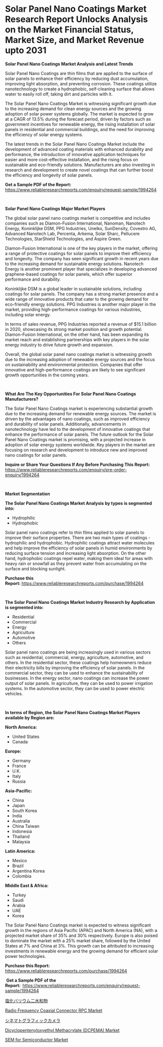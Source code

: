 <p><h1>Solar Panel Nano Coatings Market Research Report Unlocks Analysis on the Market Financial Status, Market Size, and Market Revenue upto 2031</h1></p><p><strong>Solar Panel Nano Coatings Market Analysis and Latest Trends</strong></p>
<p><p>Solar Panel Nano Coatings are thin films that are applied to the surface of solar panels to enhance their efficiency by reducing dust accumulation, improving light absorption, and preventing corrosion. These coatings utilize nanotechnology to create a hydrophobic, self-cleaning surface that allows water to easily roll off, taking dirt and particles with it.</p><p>The Solar Panel Nano Coatings Market is witnessing significant growth due to the increasing demand for clean energy sources and the growing adoption of solar power systems globally. The market is expected to grow at a CAGR of 13.5% during the forecast period, driven by factors such as government incentives for renewable energy, the rising installation of solar panels in residential and commercial buildings, and the need for improving the efficiency of solar energy systems.</p><p>The latest trends in the Solar Panel Nano Coatings Market include the development of advanced coating materials with enhanced durability and performance, the introduction of innovative application techniques for easier and more cost-effective installation, and the rising focus on sustainable and eco-friendly solutions. Manufacturers are also investing in research and development to create novel coatings that can further boost the efficiency and longevity of solar panels.</p></p>
<p><strong>Get a Sample PDF of the Report:&nbsp;</strong> <a href="https://www.reliableresearchreports.com/enquiry/request-sample/1994264">https://www.reliableresearchreports.com/enquiry/request-sample/1994264</a></p>
<p>&nbsp;</p>
<p><strong>Solar Panel Nano Coatings Major Market Players</strong></p>
<p><p>The global solar panel nano coatings market is competitive and includes companies such as Diamon-Fusion International, Nanoman, Nanotech Energy, Koninklijke DSM, PPG Industries, Unelko, SunDensity, Covestro AG, Advanced Nanotech Lab, Percenta, Arkema, Solar Sharc, Pellucere Technologies, StarShield Technologies, and Aspire Green. </p><p>Diamon-Fusion International is one of the key players in the market, offering a range of protective coatings for solar panels to improve their efficiency and longevity. The company has seen significant growth in recent years due to the increasing demand for sustainable energy solutions. Nanotech Energy is another prominent player that specializes in developing advanced graphene-based coatings for solar panels, which offer superior performance and durability.</p><p>Koninklijke DSM is a global leader in sustainable solutions, including coatings for solar panels. The company has a strong market presence and a wide range of innovative products that cater to the growing demand for eco-friendly energy solutions. PPG Industries is another major player in the market, providing high-performance coatings for various industries, including solar energy.</p><p>In terms of sales revenue, PPG Industries reported a revenue of $15.1 billion in 2020, showcasing its strong market position and growth potential. Diamon-Fusion International, on the other hand, has been expanding its market reach and establishing partnerships with key players in the solar energy industry to drive future growth and expansion.</p><p>Overall, the global solar panel nano coatings market is witnessing growth due to the increasing adoption of renewable energy sources and the focus on sustainability and environmental protection. Companies that offer innovative and high-performance coatings are likely to see significant growth opportunities in the coming years.</p></p>
<p>&nbsp;</p>
<p><strong>What Are The Key Opportunities For Solar Panel Nano Coatings Manufacturers?</strong></p>
<p><p>The Solar Panel Nano Coatings market is experiencing substantial growth due to the increasing demand for renewable energy sources. The market is driven by the advantages of nano coatings, such as improved efficiency and durability of solar panels. Additionally, advancements in nanotechnology have led to the development of innovative coatings that enhance the performance of solar panels. The future outlook for the Solar Panel Nano Coatings market is promising, with a projected increase in adoption of solar energy systems worldwide. Key players in the market are focusing on research and development to introduce new and improved nano coatings for solar panels.</p></p>
<p><strong>Inquire or Share Your Questions If Any Before Purchasing This Report:</strong> <a href="https://www.reliableresearchreports.com/enquiry/pre-order-enquiry/1994264">https://www.reliableresearchreports.com/enquiry/pre-order-enquiry/1994264</a></p>
<p>&nbsp;</p>
<p><strong>Market Segmentation</strong></p>
<p><strong>The Solar Panel Nano Coatings Market Analysis by types is segmented into:</strong></p>
<p><ul><li>Hydrophilic</li><li>Hydrophobic</li></ul></p>
<p><p>Solar panel nano coatings refer to thin films applied to solar panels to improve their surface properties. There are two main types of coatings - hydrophilic and hydrophobic. Hydrophilic coatings attract water molecules and help improve the efficiency of solar panels in humid environments by reducing surface tension and increasing light absorption. On the other hand, hydrophobic coatings repel water, making them ideal for areas with heavy rain or snowfall as they prevent water from accumulating on the surface and blocking sunlight.</p></p>
<p><strong>Purchase this Report:&nbsp;</strong><a href="https://www.reliableresearchreports.com/purchase/1994264">https://www.reliableresearchreports.com/purchase/1994264</a></p>
<p>&nbsp;</p>
<p><strong>The Solar Panel Nano Coatings Market Industry Research by Application is segmented into:</strong></p>
<p><ul><li>Residential</li><li>Commercial</li><li>Energy</li><li>Agriculture</li><li>Automotive</li><li>Others</li></ul></p>
<p><p>Solar panel nano coatings are being increasingly used in various sectors such as residential, commercial, energy, agriculture, automotive, and others. In the residential sector, these coatings help homeowners reduce their electricity bills by improving the efficiency of solar panels. In the commercial sector, they can be used to enhance the sustainability of businesses. In the energy sector, nano coatings can increase the power output of solar panels. In agriculture, they can be used to power irrigation systems. In the automotive sector, they can be used to power electric vehicles.</p></p>
<p>&nbsp;</p>
<p><strong>In terms of Region, the Solar Panel Nano Coatings Market Players available by Region are:</strong></p>
<p>
    <p> <strong> North America: </strong>
        <ul>
            <li>United States</li>
            <li>Canada</li>
        </ul>
        </p> 
    <p> <strong> Europe: </strong>
        <ul>
            <li>Germany</li>
            <li>France</li>
            <li>U.K.</li>
            <li>Italy</li>
            <li>Russia</li>
        </ul>
        </p> 
    <p> <strong> Asia-Pacific: </strong>
        <ul>
            <li>China</li>
            <li>Japan</li>
            <li>South Korea</li>
            <li>India</li>
            <li>Australia</li>
            <li>China Taiwan</li>
            <li>Indonesia</li>
            <li>Thailand</li>
            <li>Malaysia</li>
        </ul>
        </p> 
    <p> <strong> Latin America: </strong>
        <ul>
            <li>Mexico</li>
            <li>Brazil</li>
            <li>Argentina Korea</li>
            <li>Colombia</li>
        </ul>
        </p> 
    <p> <strong> Middle East & Africa: </strong>
        <ul>
            <li>Turkey</li>
            <li>Saudi</li>
            <li>Arabia</li>
            <li>UAE</li>
            <li>Korea</li>
        </ul>
    </p>
    </p>
<p><p>The Solar Panel Nano Coatings market is expected to witness significant growth in the regions of Asia Pacific (APAC) and North America (NA), with a projected market share of 35% and 30% respectively. Europe is also poised to dominate the market with a 25% market share, followed by the United States at 7% and China at 3%. This growth can be attributed to increasing investments in renewable energy and the growing demand for efficient solar power technologies.</p></p>
<p><strong>Purchase this Report: </strong><a href="https://www.reliableresearchreports.com/purchase/1994264">https://www.reliableresearchreports.com/purchase/1994264</a></p>
<p>&nbsp;<strong>Get a Sample PDF of the Report:&nbsp;&nbsp;</strong><a href="https://www.reliableresearchreports.com/enquiry/request-sample/1994264">https://www.reliableresearchreports.com/enquiry/request-sample/1994264</a></p>
<p><strong></strong></p>
<p><p><a href="https://medium.com/@hattietromp/%E5%A1%A9%E5%8C%96%E3%83%90%E3%83%AA%E3%82%A6%E3%83%A0%E4%BA%8C%E6%B0%B4%E5%92%8C%E7%89%A9%E5%B8%82%E5%A0%B4%E3%82%A4%E3%83%B3%E3%82%B5%E3%82%A4%E3%83%88-%E5%B8%82%E5%A0%B4%E5%8B%95%E5%90%91-%E6%88%90%E9%95%B7-2024%E5%B9%B4%E3%81%8B%E3%82%892031%E5%B9%B4%E3%81%BE%E3%81%A7%E3%81%AE%E4%BA%88%E6%B8%AC-db4b4f18beb3">塩化バリウム二水和物</a></p><p><a href="https://issuu.com/reportprime-2/docs/radio-frequency-coaxial-connector-rpc-market-size-">Radio Frequency Coaxial Connector RPC Market</a></p><p><a href="https://github.com/ycmtqqhvk3273/Market-Research-Report-List-1/blob/main/25627602443.md">シネマトグラフィックカメラ</a></p><p><a href="https://github.com/irfadac/Market-Research-Report-List-2/blob/main/dicyclopentenyloxyethyl-methacrylate-dcpema-market.md">Dicyclopentenyloxyethyl Methacrylate (DCPEMA) Market</a></p><p><a href="https://issuu.com/reportprime-2/docs/sem-for-semiconductor-market-size-2030.pptx">SEM for Semiconductor Market</a></p></p>